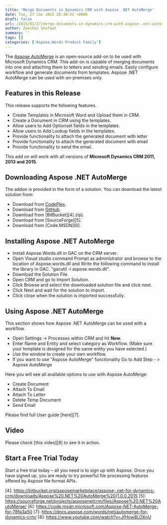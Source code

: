 ```yaml
---
title: 'Merge Documents in Dynamics CRM with Aspose .NET AutoMerge'
date: Tue, 27 Jan 2015 20:30:52 +0000
draft: false
url: /2015/01/27/merge-documents-in-dynamics-crm-with-aspose-.net-automerge/
author: Zeeshan Shafqat
summary: ''
tags: []
categories: ['Aspose.Words Product Family']
---
```


The [Aspose AutoMerge][1] is an open-source add-on to be used with Microsoft Dynamics CRM. This add-on is capable of merging documents into one and attaching them to letters and sending emails. Easily configure workflow and generate documents from templates. Aspose .NET AutoMerge can be used with on-premises only.

## Features in this Release

This release supports the following features.

*   Create Templates in Microsoft Word and Upload them in CRM.
*   Create a Document in CRM using the templates.
*   Allow users to Add Optionset fields in the templates.
*   Allow users to Add Lookup fields in the templates.
*   Provide functionality to attach the generated document with letter
*   Provide functionality to attach the generated document with email
*   Provide functionality to send the email.

This add on will work with all versions of **Microsoft Dynamics CRM 2011, 2013 and 2015**.

## Downloading Aspose .NET AutoMerge

The addon is provided in the form of a solution. You can download the latest solution from:

*   Download from [CodePlex][2].
*   Download from [GitHub][3].
*   Download from [BitBucket][4].zip).
*   Download from [SourceForge][5].
*   Download from [Code.MSDN][6].

## Installing Aspose .NET AutoMerge

*   Install Aspose.Words.dll in GAC on the CRM server.
*   Open Visual studio command Prompt as administrator and browse to the location of Aspose.words.dll and Write the following command to install the library in GAC. "gacutil -i aspose.words.dll".
*   Download the Solution File.
*   Open CRM and go to Import Solution.
*   Click Browse and select the downloaded solution file and click next.
*   Click Next and wait for the solution to import.
*   Click close when the solution is imported successfully.

## Using Aspose .NET AutoMerge

This section shows how Aspose .NET AutoMerge can be used with a workflow.

*   Open Settings -> Processes within CRM and hit **New**.
*   Enter Name and Entity and select category as Workflow. (Make sure your template is designed for the same entity you have selected.)
*   Use the window to create your own workflow.
*   If you want to use "Aspose AutoMerge" functionality Go to Add Step - > Aspose AutoMerge

Here you will see all available options to use with Aspose AutoMerge:

*   Create Document
*   Attach To Email
*   Attach To Letter
*   Delete Temp Document
*   Send Email

Please find full User guide [here][7].

## Video

Please check [this video][8] to see it in action.

## Start a Free Trial Today

Start a free trial today – all you need is to sign up with Aspose. Once you have signed up, you are ready to try powerful file processing features offered by Aspose file format APIs.




[1]: https://docs.aspose.com/words/net/automerge-for-dynamics-crm/
[2]: https://downloads.aspose.com/total
[3]: https://github.com/asposemarketplace/asposenetcrm/releases/tag/AutoMerge-1.0.0.2015
[4]: https://bitbucket.org/asposemarketplace/aspose-.net-for-dynamics-crm/downloads/Aspose%20.NET%20AutoMerge%20(1.0.0.2015
[5]: https://sourceforge.net/projects/asposenetcrm/files/Aspose%20.NET%20AutoMerge/
[6]: https://code.msdn.microsoft.com/Aspose-NET-AutoMerge-for-78fa3a50
[7]: https://docs.aspose.com/words/net/automerge-for-dynamics-crm/
[8]: https://www.youtube.com/watch?v=JfHow8LOXnU




